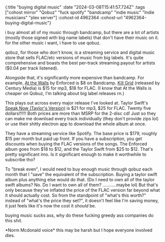 {:title "buying digital music"
 :date "2024-03-08T15:41:57.724Z"
 :tags ["cohost mirror" "Qobuz" "fuck spotify" "bandcamp" "indie music" "Indie musicians" "plex server"]
 :cohost-id 4962364
 :cohost-url "4962364-buying-digital-music"}

i buy almost all of my music through bandcamp, but there are a lot of artists (mostly those signed with big name labels) that don't have their music on it. for the other music i want, i have to use qobuz.

qobuz, for those who don't know, is a streaming service and digital music store that sells FLAC/etc versions of music from big labels. It's quite comprehensive and boasts the best per-track streaming payout for artists ($0.04 per track listened).

Alongside that, it's significantly more expensive than bandcamp. For example, [At the Walls](https://enforced.bandcamp.com/album/at-the-walls) by Enforced is $8 on Bandcamp. [Kill Grid](https://www.qobuz.com/us-en/album/kill-grid-enforced/p7d3ctsub6e1b) (released by Century Media) is $15 for mp3, $18 for FLAC. (I know that At the Walls is cheaper on Qobuz, I'm talking about big label releases rn.)

This plays out across every major release I've looked at. Taylor Swift's [Speak Now (Taylor's Version)](https://www.qobuz.com/us-en/album/speak-now-taylors-version-taylor-swift/r50z4s97nyrya) is $21 for mp3, $25 for FLAC. Twenty five dollars!!!!!! Both prices are more than MSRP for the 2-disc cd! Just so they can make me download every track individually (they don't provide zips lol) or use their shitty electron app to download the whole album at once.

They have a streaming service like Spotify. The base price is $179, roughly $15 per month but paid up front. If you have a subscription, you get discounts when buying the FLAC versions of the songs. The Enforced album goes from $18 to $12, and the Taylor Swift from $25 to $12. That's pretty significant imo. Is it significant enough to make it worthwhile to subscribe tho?

To "break even", I would need to buy enough music through qobuz each month that I "save" the equivalent of the subscription. Buying a taylor swift album plus anything else would do that. (Do I need to own all of the taylor swift albums? No. Do I want to own all of them? ...........maybe lol) But that's only because they've inflated the price of the FLAC version far beyond what it should actually cost. So from the standpoint of "what's this worth?" instead of "what's the price they set?", it doesn't feel like I'm saving money, it just feels like it's now the cost it _should_ be.

buying music sucks ass, why do these fucking greedy ass companies do this shit.

\*Norm Mcdonald voice* this may be harsh but I hope everyone involved dies.